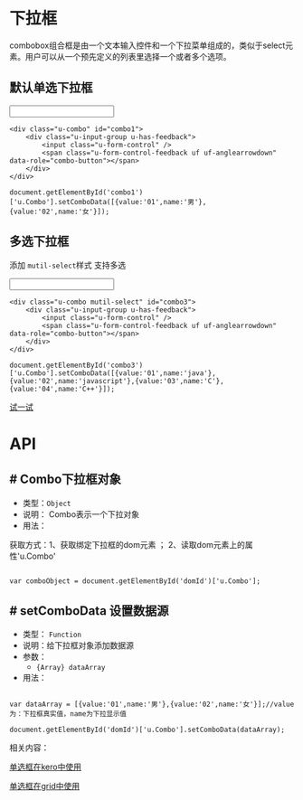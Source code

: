 # 下拉框

combobox组合框是由一个文本输入控件和一个下拉菜单组成的，类似于select元素。用户可以从一个预先定义的列表里选择一个或者多个选项。



## 默认单选下拉框
<div class="example-content"><div class="u-combo" id="combo1">
    <div class="u-input-group u-has-feedback">
        <input class="u-form-control" />
        <span class="u-form-control-feedback uf uf-anglearrowdown" data-role="combo-button"></span>
    </div>
</div></div>
<div class="example-content ex-hide"><script>u.compMgr.updateComp();
document.getElementById('combo1')['u.Combo'].setComboData([{value:'01',name:'男'},{value:'02',name:'女'}]);
</script></div>
<div class="examples-code"><pre><code>&lt;div class="u-combo" id="combo1">
    &lt;div class="u-input-group u-has-feedback">
        &lt;input class="u-form-control" />
        &lt;span class="u-form-control-feedback uf uf-anglearrowdown" data-role="combo-button">&lt;/span>
    &lt;/div>
&lt;/div></code></pre>
</div>
<div class="examples-code"><pre><code>document.getElementById('combo1')['u.Combo'].setComboData([{value:'01',name:'男'},{value:'02',name:'女'}]);</code></pre>
</div>

## 多选下拉框
添加 `mutil-select`样式 支持多选
<div class="example-content"><div class="u-combo mutil-select" id="combo3">
    <div class="u-input-group u-has-feedback">
        <input class="u-form-control" />
        <span class="u-form-control-feedback uf uf-anglearrowdown" data-role="combo-button"></span>
    </div>
</div></div>
<div class="example-content ex-hide"><script>u.compMgr.updateComp();
document.getElementById('combo3')['u.Combo'].setComboData([{value:'01',name:'java'},{value:'02',name:'javascript'},{value:'03',name:'C'},{value:'04',name:'C++'}]);
</script></div>
<div class="examples-code"><pre><code>&lt;div class="u-combo mutil-select" id="combo3">
    &lt;div class="u-input-group u-has-feedback">
        &lt;input class="u-form-control" />
        &lt;span class="u-form-control-feedback uf uf-anglearrowdown" data-role="combo-button">&lt;/span>
    &lt;/div>
&lt;/div></code></pre>
</div>
<div class="examples-code"><pre><code>document.getElementById('combo3')['u.Combo'].setComboData([{value:'01',name:'java'},{value:'02',name:'javascript'},{value:'03',name:'C'},{value:'04',name:'C++'}]);</code></pre>
</div>


[试一试](http://design.yyuap.com/dist/pages/webIDE/index.html#/demos/ui/combobox)

# API

## \# Combo下拉框对象

* 类型：`Object`
* 说明： Combo表示一个下拉对象
* 用法：

获取方式：1、获取绑定下拉框的dom元素 ； 2、读取dom元素上的属性'u.Combo'

```

var comboObject = document.getElementById('domId')['u.Combo'];

```

## \# setComboData 设置数据源

* 类型： `Function`
* 说明：给下拉框对象添加数据源
* 参数：
	* `{Array} dataArray`
* 用法：

```

var dataArray = [{value:'01',name:'男'},{value:'02',name:'女'}];//value为：下拉框真实值，name为下拉显示值

document.getElementById('domId')['u.Combo'].setComboData(dataArray);

```

相关内容：

[单选框在kero中使用](http://design.yyuap.com/dist/pages/kero/combobox_ex.html)    

[单选框在grid中使用](http://design.yyuap.com/dist/pages/webIDE/index.html#/demos/grids/edit)
